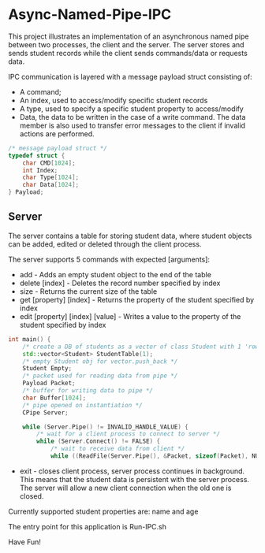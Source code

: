 # Async-Named-Pipe-IPC
This project illustrates an implementation of an asynchronous named pipe between two processes, the client and the server. The server stores and sends student records while the client sends commands/data or requests data.

IPC communication is layered with a message payload struct consisting of:
* A command;
* An index, used to access/modify specific student records
* A type, used to specify a specific student property to access/modify
* Data, the data to be written in the case of a write command. The data member is also used to transfer error messages to the client if invalid actions are performed.

```cpp
/* message payload struct */
typedef struct {
	char CMD[1024];
	int Index;
	char Type[1024];
	char Data[1024];
} Payload;
```

## Server

The server contains a table for storing student data, where student objects can be added, edited or deleted through the client process.

The server supports 5 commands with expected [arguments]:
* add - Adds an empty student object to the end of the table
* delete [index] - Deletes the record number specified by index
* size - Returns the current size of the table
* get [property] [index] - Returns the property of the student specified by index
* edit [property] [index] [value] - Writes a value to the property of the student specified by index

```cpp
int main() {
	/* create a DB of students as a vector of class Student with 1 'row'*/
	std::vector<Student> StudentTable(1);
	/* empty Student obj for vector.push_back */
	Student Empty;
	/* packet used for reading data from pipe */
	Payload Packet;
	/* buffer for writing data to pipe */
	char Buffer[1024];
	/* pipe opened on instantiation */
	CPipe Server;

	while (Server.Pipe() != INVALID_HANDLE_VALUE) {
		/* wait for a client process to connect to server */
		while (Server.Connect() != FALSE) {
			/* wait to receive data from client */
			while ((ReadFile(Server.Pipe(), &Packet, sizeof(Packet), NULL, NULL) != FALSE) && (GetLastError() != ERROR_BROKEN_PIPE)) {
```

* exit - closes client process, server process continues in background. This means that the student data is persistent with the server process. The server will allow a new client connection when the old one is closed.

Currently supported student properties are: name and age

The entry point for this application is Run-IPC.sh

Have Fun!
